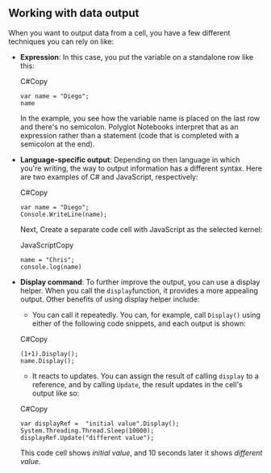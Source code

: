 ## Working with data output

When you want to output data from a cell, you have a few different techniques you can rely on like:

- **Expression**: In this case, you put the variable on a standalone row like this:
    
    C#Copy
    
    ```
    var name = "Diego";
    name
    ```
    
    In the example, you see how the variable name is placed on the last row and there's no semicolon. Polyglot Notebooks interpret that as an expression rather than a statement (code that is completed with a semicolon at the end).
    
- **Language-specific output**: Depending on then language in which you're writing, the way to output information has a different syntax. Here are two examples of C# and JavaScript, respectively:
    
    C#Copy
    
    ```
    var name = "Diego";
    Console.WriteLine(name);
    ```
    
    Next, Create a separate code cell with JavaScript as the selected kernel:
    
    JavaScriptCopy
    
    ```
    name = "Chris";
    console.log(name)
    ```
    
- **Display command**: To further improve the output, you can use a display helper. When you call the `display`function, it provides a more appealing output. Other benefits of using display helper include:
    
    - You can call it repeatedly. You can, for example, call `Display()` using either of the following code snippets, and each output is shown:
    
    C#Copy
    
    ```
    (1+1).Display();
    name.Display();
    ```
    
    - It reacts to updates. You can assign the result of calling `display` to a reference, and by calling `Update`, the result updates in the cell's output like so:
    
    C#Copy
    
    ```
    var displayRef =  "initial value".Display(); 
    System.Threading.Thread.Sleep(10000); 
    displayRef.Update("different value");
    ```
    
    This code cell shows _initial value_, and 10 seconds later it shows _different value_.